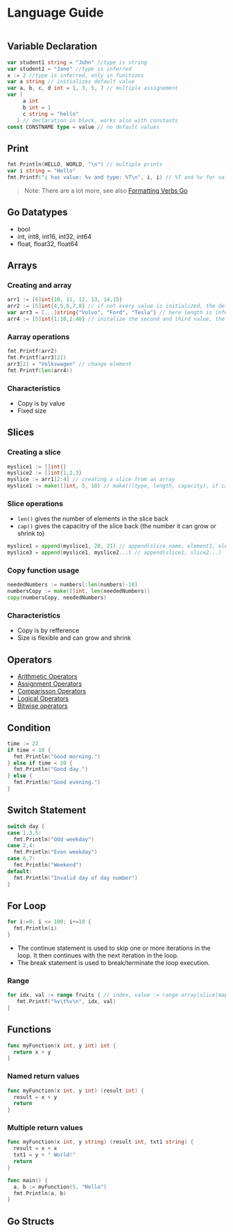 # Language Guide

```go
```

## Variable Declaration

```go
var student1 string = "John" //type is string
var student2 = "Jane" //type is inferred
x := 2 //type is inferred, only in functions
var a string // initializes default value
var a, b, c, d int = 1, 3, 5, 7 // multiple assignement
var (
     a int
     b int = 1
     c string = "hello"
   ) // declaration in block, works also with constants
const CONSTNAME type = value // no default values
```

## Print

```go
fmt.Println(HELLO, WORLD, "\n") // multiple prints
var i string = "Hello"
fmt.Printf("i has value: %v and type: %T\n", i, i) // %T and %v for value and type
```
> Note: There are a lot more, see also [Formatting Verbs Go](https://www.w3schools.com/go/go_formatting_verbs.php)

## Go Datatypes

- bool
- int, int8, int16, int32, int64
- float, float32, float64

## Arrays

### Creating and array

```go
arr1 := [6]int{10, 11, 12, 13, 14,15}
arr2 := [5]int{4,5,6,7,8} // if not every value is initialized, the default value is set
var arr3 = [...]string{"Volvo", "Ford", "Tesla"} // here length is inferred, but when array is defined, the size cant be changed
arr4 := [5]int{1:10,2:40} // initalize the second and third value, the rest to default value
```

### Aarray operations

```go
fmt.Printf(arr2)
fmt.Printf(arr3[2])
arr3[2] = "Volkswagen" // change element
fmt.Printf(len(arr4))
```

### Characteristics

- Copy is by value
- Fixed size

## Slices

### Creating a slice

```go
myslice1 := []int{}
myslice2 := []int{1,2,3}
myslice := arr1[2:4] // creating a slice from an array
myslice1 := make([]int, 5, 10) // make([]type, length, capacity), if capazity is not defined, its the same as lenght
```

### Slice operations

- `len()` gives the number of elements in the slice back
- `cap()` gives the capacitry of the slice back (the number it can grow or shrink to)

```go
myslice1 = append(myslice1, 20, 21) // append(slice_name, element1, element2, ...)
myslice3 = append(myslice1, myslice2...) // append(slice1, slice2...)
```

### Copy function usage

```go
neededNumbers := numbers[:len(numbers)-10]
numbersCopy := make([]int, len(neededNumbers))
copy(numbersCopy, neededNumbers)
```

### Characteristics

- Copy is by refference
- Size is flexible and can grow and shrink

## Operators

- [Arithmetic Operators](https://www.w3schools.com/go/go_arithmetic_operators.php)
- [Assignment Operators](https://www.w3schools.com/go/go_assignment_operators.php)
- [Comparisson Operators](https://www.w3schools.com/go/go_comparison_operators.php)
- [Logical Operators](https://www.w3schools.com/go/go_logical_operators.php)
- [Bitwise operators](https://www.w3schools.com/go/go_bitwise_operators.php)

## Condition

```go
time := 22
if time < 10 {
  fmt.Println("Good morning.")
} else if time < 20 {
  fmt.Println("Good day.")
} else {
  fmt.Println("Good evening.")
}
```

## Switch Statement

```go
switch day {
case 1,3,5:
  fmt.Println("Odd weekday")
case 2,4:
  fmt.Println("Even weekday")
case 6,7:
  fmt.Println("Weekend")
default:
  fmt.Println("Invalid day of day number")
}
```

## For Loop

```go
for i:=0; i <= 100; i+=10 {
  fmt.Println(i)
}
```

- The continue statement is used to skip one or more iterations in the loop. It then continues with the next iteration in the loop.
- The break statement is used to break/terminate the loop execution.

### Range

```go
for idx, val := range fruits { // index, value := range array|slice|map
   fmt.Printf("%v\t%v\n", idx, val)
}
```

## Functions

```go
func myFunction(x int, y int) int {
  return x + y
}
```

### Named return values

```go
func myFunction(x int, y int) (result int) {
  result = x + y
  return
}
```

### Multiple return values

```go
func myFunction(x int, y string) (result int, txt1 string) {
  result = x + x
  txt1 = y + " World!"
  return
}

func main() {
  a, b := myFunction(5, "Hello")
  fmt.Println(a, b)
}
```

## Go Structs



